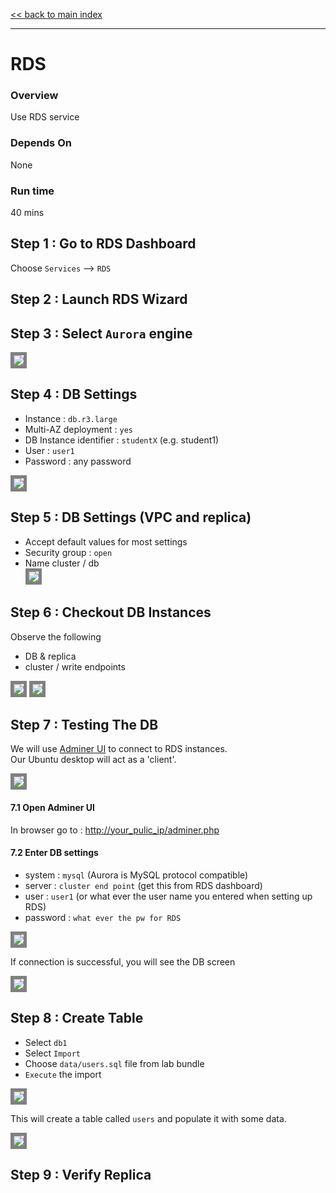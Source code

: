 <link rel='stylesheet' href='assets/main.css'/>

[<< back to main index](README.md) 

---

# RDS

### Overview
Use RDS service

### Depends On 
None

### Run time
40 mins


## Step 1 : Go to RDS Dashboard
Choose `Services` --> `RDS`

## Step 2 : Launch RDS Wizard

## Step 3 : Select `Aurora` engine
<img src="assets/images/rds2.png" style="border: 5px solid grey ; max-width:100%;" /> 

## Step 4 : DB Settings
* Instance : `db.r3.large`
* Multi-AZ deployment : `yes`
* DB Instance identifier : `studentX` (e.g.  student1)
* User : `user1`
* Password : any password
<img src="assets/images/rds3.png" style="border: 5px solid grey ; max-width:100%;" /> 

## Step 5 : DB Settings (VPC and replica)
* Accept default values for most settings 
* Security group : `open`
* Name cluster / db   
  <img src="assets/images/rds4.png" style="border: 5px solid grey ; max-width:100%;" /> 

## Step 6 : Checkout DB Instances
Observe the following
* DB & replica
* cluster / write endpoints

<img src="assets/images/rds5.png" style="border: 5px solid grey ; max-width:100%;" /> 

<img src="assets/images/rds6.png" style="border: 5px solid grey ; max-width:100%;" /> 


## Step 7 : Testing The DB
We will use [Adminer UI](https://www.adminer.org/) to connect to RDS instances.  
Our Ubuntu desktop will act as a 'client'.  

<img src="assets/images/rds7.png" style="border: 5px solid grey ; max-width:100%;" /> 

#### 7.1 Open Adminer UI
In browser go to  : [http://your_pulic_ip/adminer.php](http://your_public_ip/adminer.php)

#### 7.2 Enter DB settings
* system : `mysql`  (Aurora is MySQL protocol compatible)
* server : `cluster end point` (get this from RDS dashboard)
* user : `user1` (or what ever the user name you entered when setting up RDS)
* password : `what ever the pw for RDS`

<img src="assets/images/adminer1.png" style="border: 5px solid grey ; max-width:100%;" /> 

If connection is successful, you will see the DB screen

<img src="assets/images/adminer2.png" style="border: 5px solid grey ; max-width:100%;" /> 


## Step 8 : Create Table

* Select `db1`
* Select `Import`
* Choose `data/users.sql` file from lab bundle
* `Execute` the import

<img src="assets/images/adminer3.png" style="border: 5px solid grey ; max-width:100%;" /> 

This will create a table called `users` and populate it with some data.

<img src="assets/images/adminer4.png" style="border: 5px solid grey ; max-width:100%;" /> 


## Step 9 : Verify Replica
